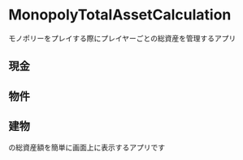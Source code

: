 # MonopolyTotalAssetCalculation
モノポリーをプレイする際にプレイヤーごとの総資産を管理するアプリ

## 現金
## 物件
## 建物

の総資産額を簡単に画面上に表示するアプリです
